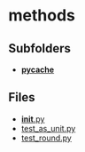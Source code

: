 # methods

## Subfolders

- [__pycache__](__pycache__)

## Files

- [__init__.py](__init__.py)
- [test_as_unit.py](test_as_unit.py)
- [test_round.py](test_round.py)
